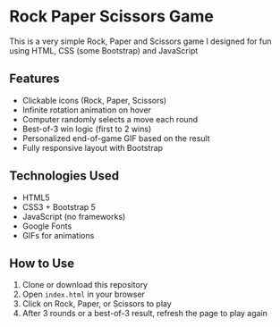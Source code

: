 # Rock Paper Scissors Game
This is a very simple Rock, Paper and Scissors game I designed for fun using HTML, CSS (some Bootstrap) and JavaScript

## Features

-  Clickable icons (Rock, Paper, Scissors)
-  Infinite rotation animation on hover
-  Computer randomly selects a move each round
-  Best-of-3 win logic (first to 2 wins)
-  Personalized end-of-game GIF based on the result
-  Fully responsive layout with Bootstrap

## Technologies Used

- HTML5
- CSS3 + Bootstrap 5
- JavaScript (no frameworks)
- Google Fonts
- GIFs for animations

## How to Use

1. Clone or download this repository
2. Open `index.html` in your browser
3. Click on Rock, Paper, or Scissors to play
4. After 3 rounds or a best-of-3 result, refresh the page to play again

